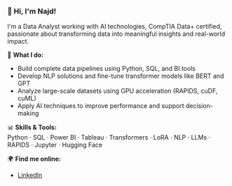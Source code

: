 ### 👋 Hi, I'm Najd!

I'm a Data Analyst working with AI technologies, CompTIA Data+ certified, passionate about transforming data into meaningful insights and real-world impact.

💼 **What I do:**  
- Build complete data pipelines using Python, SQL, and BI tools  
- Develop NLP solutions and fine-tune transformer models like BERT and GPT  
- Analyze large-scale datasets using GPU acceleration (RAPIDS, cuDF, cuML)  
- Apply AI techniques to improve performance and support decision-making

📊 **Skills & Tools:**  
Python · SQL · Power BI · Tableau · Transformers · LoRA · NLP · LLMs · RAPIDS · Jupyter · Hugging Face

🌍 **Find me online:**  
- [LinkedIn](https://www.linkedin.com/in/najd-albahly)  
